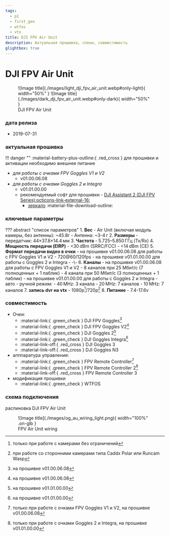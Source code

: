 ```yaml
---
tags:
  - p1
  - first_gen
  - wtfos
  - vtx
title: DJI FPV Air Unit
description: Актуальная прошивка, спеки, совместимость
glightbox: true
---
```

# DJI FPV Air Unit
<figure markdown="span">
  ![Image title](./images/light_dji_fpv_air_unit.webp#only-light){ width="50%" }
  ![Image title](./images/dark_dji_fpv_air_unit.webp#only-dark){ width="50%" }
  <figcaption>DJI FPV Air Unit</figcaption>
</figure>

### дата релиза
- 2019-07-31

### актуальная прошивка
!!! danger ""
    :material-battery-plus-outline:{ .red_cross } для прошивки и активации необходимо внешнее питание 

* _для работы с очками FPV Goggles V1 и V2_
    * v01.00.06.08
* _для работы с очками Goggles 2 и Integra_
    * v01.01.00.00
    * рекомендуемый софт для прошивки - <a href="https://www.dji.com/downloads/softwares/dji-assistant-2-dji-fpv-series" target="_blank">DJI Assistant 2 (DJI FPV Series):octicons-link-external-16:</a>
        * [зеркало](https://www.djifpv.ru/knowledge_base/dji_assistant/#dji-assistant-2-dji-fpv-series) :material-file-download-outline:

### ключевые параметры
??? abstract "список параметров"
    1. **Вес**
        - Air Unit (включая модуль камеры, без антенны): ~45.8г
        - Антенна: ~3-4 г
    2. **Размеры**
        - передатчик: 44×37.8×14.4 мм
    3. **Частота**
        - 5.725–5.850 ГГц (Tx/Rx)
    4. **Мощность передачи (EIRP)**
        - <30 dBm (SRRC/FCC)
        - <14 dBm (CE)
    5. **Формат передачи видео в очки**
        - на прошивке v01.00.06.08 для работы с FPV Goggles V1 и V2
            - 720@60/120fps
        - на прошивке v01.01.00.00 для работы с Goggles 2 и Integra
            - -\\-
    6. **Каналы**
        - на прошивке v01.00.06.08 для работы с FPV Goggles V1 и V2
            - 8 каналов при 25 Мбит/с (7 полноценных + 1 паблик)
            - 4 канала при 50 Мбит/с (3 полноценных + 1 паблик)
        - на прошивке v01.01.00.00 для работы с Goggles 2 и Integra
            - авто
            - ручной режим:
                - 40 MHz: 3 канала
                - 20 MHz: 7 каналов
                - 10 MHz: 7 каналов
    7. **запись dvr на vtx**
        - 1080p[^1]/720p[^2]
    8. **Питание**
        - 7.4-17.6v

### совместимость
* Очки:
    * :material-link:{ .green_check } DJI FPV Goggles[^3]
    * :material-link:{ .green_check } DJI FPV Goggles V2[^4]
    * :material-link:{ .green_check } DJI Goggles 2[^5]
    * :material-link:{ .green_check } DJI Goggles Integra[^6]
    * :material-link-off:{ .red_cross } DJI Goggles 3
    * :material-link-off:{ .red_cross } DJI Goggles N3
* апппаратура управления:
    * :material-link:{ .green_check } FPV Remote Controller[^7] 
    * :material-link:{ .green_check } FPV Remote Controller 2[^8]
    * :material-link-off:{ .red_cross } FPV Remote Controller 3
* модификация прошивки
    * :material-link:{ .green_check } WTFOS

### схема подключения

распиновкa DJI FPV Air Unit

<figure markdown="span">
![Image title](./images/og_au_wiring_light.png){ width="100%" .on-glb }
<figcaption>FPV Air Unit wiring</figcaption>
</figure>

[^1]: только при работе с камерами без ограничений
[^2]: при работе со сторонними камерами типа Caddx Polar или Runcam Wasp
[^3]: на прошивке v01.00.06.08
[^4]: на прошивке v01.00.06.08
[^5]: на прошивке v01.01.00.00
[^6]: на прошивке v01.01.00.00
[^7]: только при работе с очками FPV Goggles V1 и V2, на прошивке v01.00.06.08
[^8]: только при работе с очками Goggles 2 и Integra, на прошивке v01.01.00.00